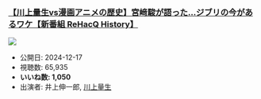 ### [【川上量生vs漫画アニメの歴史】宮﨑駿が語った…ジブリの今があるワケ【新番組 ReHacQ History】](https://www.youtube.com/watch?v=RUKK8ZO4uQg)
[![](https://img.youtube.com/vi/RUKK8ZO4uQg/sddefault.jpg)](https://www.youtube.com/watch?v=RUKK8ZO4uQg)
-   公開日: 2024-12-17
-   視聴数: 65,935
-   **いいね数: 1,050**
-   出演者: 井上伸一郎, [川上量生](/rehacq_fan/people/川上量生 "wikilink")
